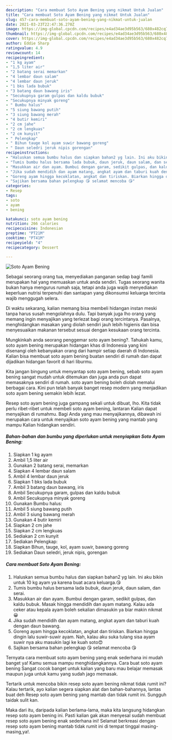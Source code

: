 ```yaml
---
description: "Cara membuat Soto Ayam Bening yang nikmat Untuk Jualan"
title: "Cara membuat Soto Ayam Bening yang nikmat Untuk Jualan"
slug: 457-cara-membuat-soto-ayam-bening-yang-nikmat-untuk-jualan
date: 2021-03-23T22:47:36.270Z
image: https://img-global.cpcdn.com/recipes/e4ad34ae3d95b563/680x482cq70/soto-ayam-bening-foto-resep-utama.jpg
thumbnail: https://img-global.cpcdn.com/recipes/e4ad34ae3d95b563/680x482cq70/soto-ayam-bening-foto-resep-utama.jpg
cover: https://img-global.cpcdn.com/recipes/e4ad34ae3d95b563/680x482cq70/soto-ayam-bening-foto-resep-utama.jpg
author: Eddie Sharp
ratingvalue: 4.9
reviewcount: 14
recipeingredient:
- "1 kg ayam"
- "1,5 liter air"
- "2 batang serai memarkan"
- "4 lembar daun salam"
- "4 lembar daun jeruk"
- "1 bks lada bubuk"
- "3 batang daun bawang iris"
- "Secukupnya garam gulpas dan kaldu bubuk"
- "Secukupnya minyak goreng"
- " Bumbu halus"
- "5 siung bawang putih"
- "3 siung bawang merah"
- "4 butir kemiri"
- "2 cm jahe"
- "2 cm lengkuas"
- "2 cm kunyit"
- " Pelengkap"
- " Bihun tauge kol ayam suwir bawang goreng"
- " Daun seledri jeruk nipis gorengan"
recipeinstructions:
- "Haluskan semua bumbu halus dan siapkan bahan2 yg lain. Ini aku bikin untuk 10 kg ayam ya karena buat acara keluarga.😘"
- "Tumis bumbu halus bersama lada bubuk, daun jeruk, daun salam, dan serai."
- "Masukkan air dan ayam. Bumbui dengan garam, sedikit gulpas, dan kaldu bubuk. Masak hingga mendidih dan ayam matang. Kalau ada ceker atau kepala ayam boleh sekalian dimasukin ya biar makin nikmat😀"
- "Jika sudah mendidih dan ayam matang, angkat ayam dan taburi kuah dengan daun bawang."
- "Goreng ayam hingga kecoklatan, angkat dan tiriskan. Biarkan hingga dingin lalu suwir-suwir ayam. Nah, kalau aku suka tulang sisa ayam suwir nya aku masukin lagi ke kuah soto😍"
- "Sajikan bersama bahan pelengkap 😘 selamat mencoba 😘"
categories:
- Resep
tags:
- soto
- ayam
- bening

katakunci: soto ayam bening 
nutrition: 266 calories
recipecuisine: Indonesian
preptime: "PT21M"
cooktime: "PT41M"
recipeyield: "4"
recipecategory: Dessert

---
```



![Soto Ayam Bening](https://img-global.cpcdn.com/recipes/e4ad34ae3d95b563/680x482cq70/soto-ayam-bening-foto-resep-utama.jpg)

Sebagai seorang orang tua, menyediakan panganan sedap bagi famili merupakan hal yang memuaskan untuk anda sendiri. Tugas seorang  wanita bukan hanya mengurus rumah saja, tetapi anda juga wajib menyediakan keperluan nutrisi terpenuhi dan santapan yang dikonsumsi keluarga tercinta wajib menggugah selera.

Di waktu  sekarang, kalian memang bisa membeli hidangan instan meski tanpa harus susah mengolahnya dulu. Tapi banyak juga lho orang yang memang ingin menyajikan yang terlezat bagi orang tercintanya. Pasalnya, menghidangkan masakan yang diolah sendiri jauh lebih higienis dan bisa menyesuaikan makanan tersebut sesuai dengan kesukaan orang tercinta. 



Mungkinkah anda seorang penggemar soto ayam bening?. Tahukah kamu, soto ayam bening merupakan hidangan khas di Indonesia yang kini disenangi oleh kebanyakan orang dari hampir setiap daerah di Indonesia. Kalian bisa membuat soto ayam bening buatan sendiri di rumah dan dapat dijadikan hidangan favorit di hari liburmu.

Kita jangan bingung untuk menyantap soto ayam bening, sebab soto ayam bening sangat mudah untuk ditemukan dan juga anda pun dapat memasaknya sendiri di rumah. soto ayam bening boleh diolah memalui berbagai cara. Kini pun telah banyak banget resep modern yang menjadikan soto ayam bening semakin lebih lezat.

Resep soto ayam bening juga gampang sekali untuk dibuat, lho. Kita tidak perlu ribet-ribet untuk membeli soto ayam bening, lantaran Kalian dapat menyajikan di rumahmu. Bagi Anda yang mau menyajikannya, dibawah ini merupakan cara untuk menyajikan soto ayam bening yang mantab yang mampu Kalian hidangkan sendiri.

<!--inarticleads1-->

##### Bahan-bahan dan bumbu yang diperlukan untuk menyiapkan Soto Ayam Bening:

1. Siapkan 1 kg ayam
1. Ambil 1,5 liter air
1. Gunakan 2 batang serai, memarkan
1. Siapkan 4 lembar daun salam
1. Ambil 4 lembar daun jeruk
1. Siapkan 1 bks lada bubuk
1. Ambil 3 batang daun bawang, iris
1. Ambil Secukupnya garam, gulpas dan kaldu bubuk
1. Ambil Secukupnya minyak goreng
1. Gunakan  Bumbu halus:
1. Ambil 5 siung bawang putih
1. Ambil 3 siung bawang merah
1. Gunakan 4 butir kemiri
1. Siapkan 2 cm jahe
1. Siapkan 2 cm lengkuas
1. Sediakan 2 cm kunyit
1. Sediakan  Pelengkap:
1. Siapkan  Bihun, tauge, kol, ayam suwir, bawang goreng
1. Sediakan  Daun seledri, jeruk nipis, gorengan




<!--inarticleads2-->

##### Cara membuat Soto Ayam Bening:

1. Haluskan semua bumbu halus dan siapkan bahan2 yg lain. Ini aku bikin untuk 10 kg ayam ya karena buat acara keluarga.😘
1. Tumis bumbu halus bersama lada bubuk, daun jeruk, daun salam, dan serai.
1. Masukkan air dan ayam. Bumbui dengan garam, sedikit gulpas, dan kaldu bubuk. Masak hingga mendidih dan ayam matang. Kalau ada ceker atau kepala ayam boleh sekalian dimasukin ya biar makin nikmat😀
1. Jika sudah mendidih dan ayam matang, angkat ayam dan taburi kuah dengan daun bawang.
1. Goreng ayam hingga kecoklatan, angkat dan tiriskan. Biarkan hingga dingin lalu suwir-suwir ayam. Nah, kalau aku suka tulang sisa ayam suwir nya aku masukin lagi ke kuah soto😍
1. Sajikan bersama bahan pelengkap 😘 selamat mencoba 😘




Ternyata cara membuat soto ayam bening yang enak sederhana ini mudah banget ya! Kamu semua mampu menghidangkannya. Cara buat soto ayam bening Sangat cocok banget untuk kalian yang baru mau belajar memasak maupun juga untuk kamu yang sudah jago memasak.

Tertarik untuk mencoba bikin resep soto ayam bening nikmat tidak rumit ini? Kalau tertarik, ayo kalian segera siapkan alat dan bahan-bahannya, lantas buat deh Resep soto ayam bening yang mantab dan tidak rumit ini. Sungguh taidak sulit kan. 

Maka dari itu, daripada kalian berlama-lama, maka kita langsung hidangkan resep soto ayam bening ini. Pasti kalian gak akan menyesal sudah membuat resep soto ayam bening enak sederhana ini! Selamat berkreasi dengan resep soto ayam bening mantab tidak rumit ini di tempat tinggal masing-masing,ya!.

